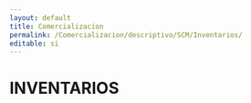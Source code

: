 ```yaml
---
layout: default
title: Comercializacion
permalink: /Comercializacion/descriptivo/SCM/Inventarios/
editable: si
---
```


# INVENTARIOS

